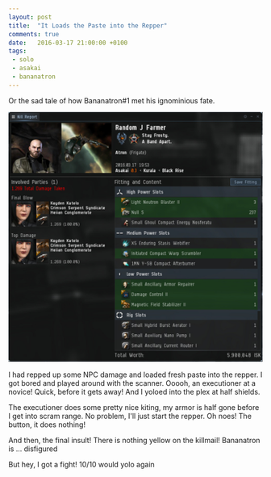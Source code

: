 ```yaml
---
layout: post
title:  "It Loads the Paste into the Repper"
comments: true
date:   2016-03-17 21:00:00 +0100
tags: 
 - solo
 - asakai
 - bananatron
---
```

Or the sad tale of how Bananatron#1 met his ignominious fate.

![sad bananatron, no yellow](/img/the-death-of-bananatron-1.jpg)

I had repped up some NPC damage and loaded fresh paste into the repper.  I got bored and played around with the scanner.
Ooooh, an executioner at a novice!  Quick, before it gets away!  And I yoloed into the plex at half shields.

The executioner does some  pretty nice kiting, my armor is half gone before I get into scram range.  No problem,
I'll just start the repper.  Oh noes!  The button, it does nothing!

And then, the final insult!  There is nothing yellow on the killmail! Bananatron is ... disfigured

But hey, I got a fight! 10/10 would yolo again

